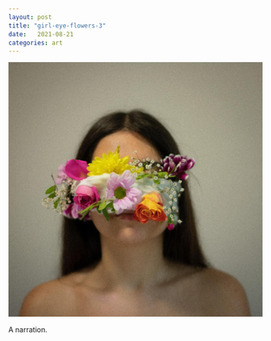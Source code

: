 ```yaml
---
layout: post
title: "girl-eye-flowers-3"
date:   2021-08-21
categories: art
---
```


![girl-eye-flowers-3](/img/arts/girl-eye-flowers-3.jpg)

<span class='image-details'>
A narration.
</span>
